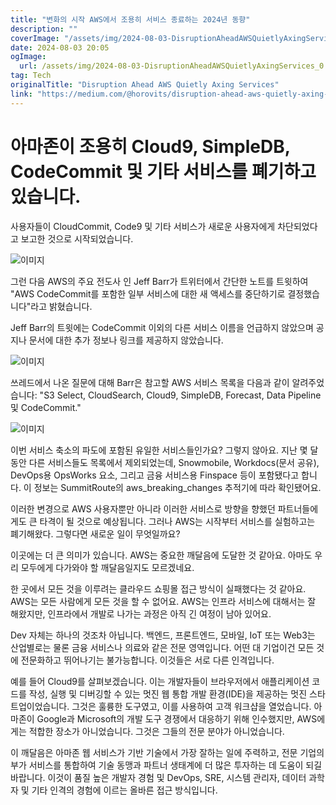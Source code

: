 ```yaml
---
title: "변화의 시작 AWS에서 조용히 서비스 종료하는 2024년 동향"
description: ""
coverImage: "/assets/img/2024-08-03-DisruptionAheadAWSQuietlyAxingServices_0.png"
date: 2024-08-03 20:05
ogImage: 
  url: /assets/img/2024-08-03-DisruptionAheadAWSQuietlyAxingServices_0.png
tag: Tech
originalTitle: "Disruption Ahead AWS Quietly Axing Services"
link: "https://medium.com/@horovits/disruption-ahead-aws-quietly-axing-services-033e7518eefb"
---
```



# 아마존이 조용히 Cloud9, SimpleDB, CodeCommit 및 기타 서비스를 폐기하고 있습니다.

사용자들이 CloudCommit, Code9 및 기타 서비스가 새로운 사용자에게 차단되었다고 보고한 것으로 시작되었습니다.

![이미지](/assets/img/2024-08-03-DisruptionAheadAWSQuietlyAxingServices_0.png)

그런 다음 AWS의 주요 전도사 인 Jeff Barr가 트위터에서 간단한 노트를 트윗하여 "AWS CodeCommit를 포함한 일부 서비스에 대한 새 액세스를 중단하기로 결정했습니다"라고 밝혔습니다.

<div class="content-ad"></div>

Jeff Barr의 트윗에는 CodeCommit 이외의 다른 서비스 이름을 언급하지 않았으며 공지나 문서에 대한 추가 정보나 링크를 제공하지 않았습니다.

![이미지](/assets/img/2024-08-03-DisruptionAheadAWSQuietlyAxingServices_1.png)

쓰레드에서 나온 질문에 대해 Barr은 참고할 AWS 서비스 목록을 다음과 같이 알려주었습니다: "S3 Select, CloudSearch, Cloud9, SimpleDB, Forecast, Data Pipeline 및 CodeCommit."

![이미지](/assets/img/2024-08-03-DisruptionAheadAWSQuietlyAxingServices_2.png)

<div class="content-ad"></div>

이번 서비스 축소의 파도에 포함된 유일한 서비스들인가요? 그렇지 않아요. 지난 몇 달 동안 다른 서비스들도 목록에서 제외되었는데, Snowmobile, Workdocs(문서 공유), DevOps용 OpsWorks 요소, 그리고 금융 서비스용 Finspace 등이 포함됐다고 합니다. 이 정보는 SummitRoute의 aws_breaking_changes 추적기에 따라 확인됐어요.

이러한 변경으로 AWS 사용자뿐만 아니라 이러한 서비스로 방향을 향했던 파트너들에게도 큰 타격이 될 것으로 예상됩니다. 그러나 AWS는 시작부터 서비스를 실험하고는 폐기해왔다. 그렇다면 새로운 일이 무엇일까요?

이곳에는 더 큰 의미가 있습니다. AWS는 중요한 깨달음에 도달한 것 같아요. 아마도 우리 모두에게 다가와야 할 깨달음일지도 모르겠네요.

한 곳에서 모든 것을 이루려는 클라우드 쇼핑몰 접근 방식이 실패했다는 것 같아요. AWS는 모든 사람에게 모든 것을 할 수 없어요. AWS는 인프라 서비스에 대해서는 잘 해왔지만, 인프라에서 개발로 나가는 과정은 아직 긴 여정이 남아 있어요.

<div class="content-ad"></div>

Dev 자체는 하나의 것조차 아닙니다. 백엔드, 프론트엔드, 모바일, IoT 또는 Web3는 산업별로는 물론 금융 서비스나 의료와 같은 전문 영역입니다. 어떤 대 기업이건 모든 것에 전문화하고 뛰어나기는 불가능합니다. 이것들은 서로 다른 인격입니다.

예를 들어 Cloud9를 살펴보겠습니다. 이는 개발자들이 브라우저에서 애플리케이션 코드를 작성, 실행 및 디버깅할 수 있는 멋진 웹 통합 개발 환경(IDE)을 제공하는 멋진 스타트업이었습니다. 그것은 훌륭한 도구였고, 이를 사용하여 고객 워크샵을 열었습니다. 아마존이 Google과 Microsoft의 개발 도구 경쟁에서 대응하기 위해 인수했지만, AWS에게는 적합한 장소가 아니었습니다. 그것은 그들의 전문 분야가 아니었습니다.

이 깨달음은 아마존 웹 서비스가 기반 기술에서 가장 잘하는 일에 주력하고, 전문 기업의 부가 서비스를 통합하여 기술 동맹과 파트너 생태계에 더 많은 투자하는 데 도움이 되길 바랍니다. 이것이 품질 높은 개발자 경험 및 DevOps, SRE, 시스템 관리자, 데이터 과학자 및 기타 인격의 경험에 이르는 올바른 접근 방식입니다.
